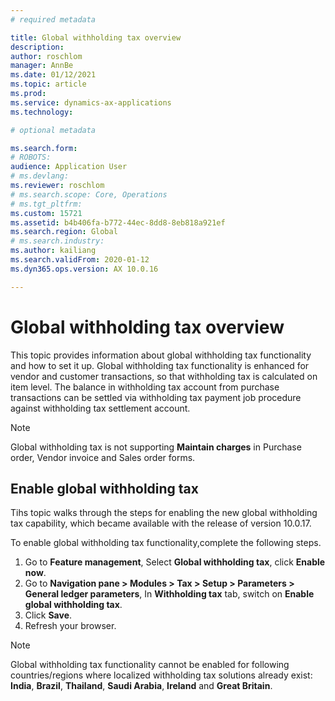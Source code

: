 ```yaml
---
# required metadata

title: Global withholding tax overview
description: 
author: roschlom
manager: AnnBe
ms.date: 01/12/2021
ms.topic: article
ms.prod: 
ms.service: dynamics-ax-applications
ms.technology: 

# optional metadata

ms.search.form: 
# ROBOTS: 
audience: Application User
# ms.devlang: 
ms.reviewer: roschlom
# ms.search.scope: Core, Operations
# ms.tgt_pltfrm: 
ms.custom: 15721
ms.assetid: b4b406fa-b772-44ec-8dd8-8eb818a921ef
ms.search.region: Global
# ms.search.industry: 
ms.author: kailiang
ms.search.validFrom: 2020-01-12
ms.dyn365.ops.version: AX 10.0.16

---
```


# Global withholding tax overview

This topic provides information about global withholding tax functionality and how to set it up. Global withholding tax functionality is enhanced for vendor and customer transactions, so that withholding tax is calculated on item level. The balance in withholding tax account from purchase transactions can be settled via withholding tax payment job procedure against withholding tax settlement account.

> [!Note]
>
> Global withholding tax is not supporting **Maintain charges** in Purchase order, Vendor invoice and Sales order forms.

## Enable global withholding tax

Tihs topic walks through the steps for enabling the new global withholding tax capability, which became available with the release of version 10.0.17. 

To enable global withholding tax functionality,complete the following steps.

1. Go to **Feature management**, Select **Global withholding tax**, click **Enable now**.
2. Go to **Navigation pane > Modules > Tax > Setup > Parameters > General ledger parameters**, In **Withholding tax** tab, switch on **Enable global withholding tax**.
3. Click **Save**.
4. Refresh your browser.

> [!NOTE] 
> Global withholding tax functionality cannot be enabled for following countries/regions where localized withholding tax solutions already exist: **India**, **Brazil**, **Thailand**, **Saudi Arabia**, **Ireland** and **Great Britain**.
